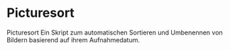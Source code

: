 # Picturesort
 Picturesort Ein Skript zum automatischen Sortieren und Umbenennen von Bildern basierend auf ihrem Aufnahmedatum.
